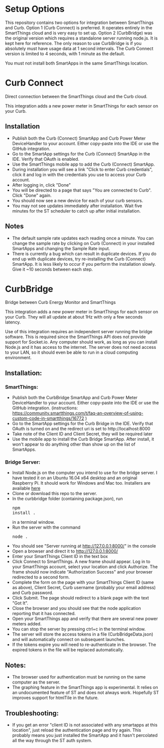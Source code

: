# Setup Options
This repository contains two options for integration between SmartThings and Curb.  Option 1 (Curb Connect) is preferred.  It operates entirely in the SmartThings cloud and is very easy to set up.  Option 2 (CurbBridge) was the original version which requires a standalone server running node.js.  It is kept here for reference.  The only reason to use CurbBridge is if you absolutely must have usage data at 1 second intervals.  The Curb Connect version is limited to 4 seconds, with 1 minute as the default.

You must not install both SmartApps in the same SmartThings location.

# Curb Connect
Direct connection between the SmartThings cloud and the Curb cloud.

This integration adds a new power meter in SmartThings for each sensor on your Curb.

## Installation
- Publish both the Curb (Connect) SmartApp and Curb Power Meter DeviceHandler to your account.  Either copy-paste into the IDE or use the GitHub integration.
- Go to the SmartApp settings for the Curb (Connect) SmartApp in the IDE.  Verify that OAuth is enabled.
- Use the SmartThings mobile app to add the Curb (Connect) SmartApp.
- During installation you will see a link "Click to enter Curb credentials", click it and log in with the credentials you use to access your Curb account.
- After logging in, click "Done"
- You will be directed to a page that says "You are connected to Curb".  Click "Done" again.
- You should now see a new device for each of your curb sensors.
- You may not see updates immediately after installation.  Wait five minutes for the ST scheduler to catch up after initial installation.

## Notes
- The default sample rate updates each reading once a minute. You can change the sample rate by clicking on Curb (Connect) in your installed SmartApps and changing the Sample Rate input.
- There is currently a bug which can result in duplicate devices.  If you do end up with duplicate devices, try re-installing the Curb (Connect) SmartApp.  It is less likely to occur if you perform the installation slowly.  Give it ~10 seconds between each step.




# CurbBridge
Bridge between Curb Energy Monitor and SmartThings

This integration adds a new power meter in SmartThings for each sensor on your Curb.  They will all update at about 1Hz with only a few seconds latency.

Use of this integration requires an independent server running the bridge software.  This is required since the SmartThings API does not provide support for Socket.io.  Any computer should work, as long as you can install Node.js and it has access to the internet.  The server does not need access to your LAN, so it should even be able to run in a cloud computing environment.

## Installation:

### SmartThings:
- Publish both the CurbBridge SmartApp and Curb Power Meter DeviceHandler to your account.  Either copy-paste into the IDE or use the GitHub integration. (instructions: https://community.smartthings.com/t/faq-an-overview-of-using-custom-code-in-smartthings/16772 )
- Go to the SmartApp settings for the Curb Bridge in the IDE.  Verify that OAuth is turned on and the redirect uri is set to http://localhost:8000
- Take note of the Client ID and Client Secret, they will be required later
- Use the mobile app to install the Curb Bridge SmartApp.  After install, it won't appear to do anything other than show up on the list of SmartApps.

### Bridge Server:
- Install Node.js on the computer you intend to use for the bridge server.  I have tested it on an Ubuntu 16.04 x64 desktop and an original Raspberry Pi.  It should work for Windows and Mac too.  Installers are available [here](https://nodejs.org/en/download/)
- Clone or download this repo to the server.
- In the curbbridge folder (containing package.json), run <pre>npm install .</pre> in a terminal window.
- Run the server with the command <pre>node .</pre>
- You should see "Server running at http://127.0.0.1:8000/" in the console
- Open a browser and direct it to http://127.0.0.1:8000/
- Enter your SmartThings Client ID in the text box
- Click Connect to SmartThings.  A new frame should appear.  Log in to your SmartThings account, select your location and click Authorize.  The frame should now indicate "Authorization Success" and your browser redirected to a second form.
- Complete the form on the page with your SmartThings Client ID (same as above), Client Secret, Curb username (probably your email address) and Curb password.
- Click Submit.  The page should redirect to a blank page with the text "Got It".
- Close the browser and you should see that the node application reporting that it has connected.
- Open your SmartThings app and verify that there are several new power meters added.
- You can stop the server by pressing ctrl+c in the terminal window.
- The server will store the access tokens in a file (CurbBridgeData.json) and will automatically connect on subsequent launches.
- If the tokens expire you will need to re-authenticate in the browser. The expired tokens in the file will be replaced automatically.

## Notes:
- The browser used for authentication must be running on the same computer as the server.
- The graphing feature in the SmartThings app is experimental.  It relies on an undocumented feature of ST and does not always work.  Hopefully ST improves support for htmlTile in the future.

## Troubleshooting:
- If you get an error "client ID is not associated with any smartapps at this location", just reload the authentication page and try again.  This probably means you just installed the SmartApp and it hasn't percolated all the way through the ST auth system.
